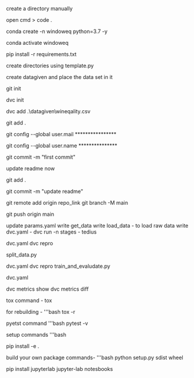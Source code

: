 create a directory manually

open cmd > code .

conda create -n windoweq python=3.7 -y

conda activate windoweq

pip install -r requirements.txt

create directories using template.py

create datagiven and place the data set in it

git init

dvc init

dvc add .\datagiven\wineqality.csv

git add .

git config --global user.mail ****************

git config --global user.name ***************

git commit -m "first commit"

update readme now

git add .

git commit -m "update readme"

git remote add origin repo_link
git branch -M main

git push origin main

update params.yaml
write get_data
write load_data - to load raw data
write dvc.yaml - dvc run -n stages - tedius

dvc.yaml
dvc repro

split_data.py

dvc.yaml
dvc repro
train_and_evaludate.py

dvc.yaml

dvc metrics show
dvc metrics diff

tox command  - tox

for rebuilding -
'''bash
tox -r

pyetst command
'''bash
pytest -v

setup commands
'''bash

pip install -e .

build  your own package commands-
'''bash
python setup.py sdist wheel

pip install jupyterlab
jupyter-lab notesbooks 

